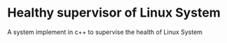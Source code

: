 # Healthy supervisor of Linux System
A system implement in c++ to supervise the health of Linux System
